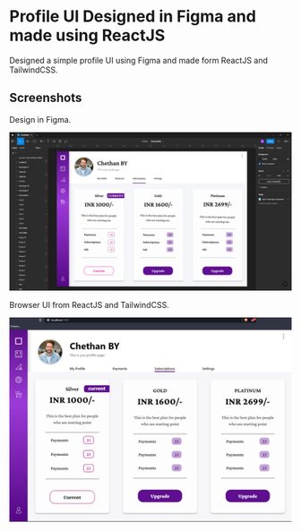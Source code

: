 
# Profile UI Designed in Figma and made using ReactJS

Designed a simple profile UI using Figma and made form ReactJS and TailwindCSS.




## Screenshots

Design in Figma.

![App Screenshot](./figmaDesign.png)

Browser UI from ReactJS and TailwindCSS.

![App Screenshot](./browserUI.jpg)
